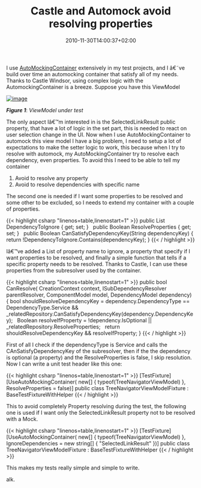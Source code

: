 ﻿---
title: "Castle and Automock avoid resolving properties"
description: ""
date: 2010-11-30T14:00:37+02:00
draft: false
tags: [Castle]
categories: [Castle,Testing]
---
I use [AutoMockingContainer](http://www.codewrecks.com/blog/index.php/2010/10/18/mock-service-locator-and-automocking-container-to-the-rescue/) extensively in my test projects, and I â€˜ve build over time an automocking container that satisfy all of my needs. Thanks to Castle Windsor, using complex logic with the AutomockingContainer is a breeze. Suppose you have this ViewModel

[![image](https://www.codewrecks.com/blog/wp-content/uploads/2010/11/image_thumb8.png "image")](https://www.codewrecks.com/blog/wp-content/uploads/2010/11/image8.png)

 ***Figure 1***: *ViewModel under test*

The only aspect Iâ€™m interested in is the SelectedLinkResult public property, that have a lot of logic in the set part, this is needed to react on user selection change in the UI. Now when I use AutoMockingContainer to automock this view model I have a big problem, I need to setup a lot of expectations to make the setter logic to work, this because when I try to resolve with automock, my AutoMockingContainer try to resolve each dependency, even properties. To avoid this I need to be able to tell my container

1. Avoid to resolve any property
2. Avoid to resolve dependencies with specific name

The second one is needed if I want some properties to be resolved and some other to be excluded, so I needs to extend my container with a couple of properties.

{{< highlight csharp "linenos=table,linenostart=1" >}}
public List<String> DependencyToIgnore { get; set; }
 
public Boolean  ResolveProperties { get; set; }
 
public Boolean CanSatisfyDependencyKey(String dependencyKey)
{
return !DependencyToIgnore.Contains(dependencyKey);
}
{{< / highlight >}}

Iâ€™ve added a List of property name to ignore, a property that specify if I want properties to be resolved, and finally a simple function that tells if a specific property needs to be resolved. Thanks to Castle, I can use these properties from the subresolver used by the container.

{{< highlight csharp "linenos=table,linenostart=1" >}}
public bool CanResolve(
CreationContext context,
ISubDependencyResolver parentResolver,
ComponentModel model,
DependencyModel dependency)
{
bool shouldResolveDependencyKey =
dependency.DependencyType == DependencyType.Service &&
_relatedRepository.CanSatisfyDependencyKey(dependency.DependencyKey);
 
Boolean resolveIfProperty =
!dependency.IsOptional ||
_relatedRepository.ResolveProperties;
 
return shouldResolveDependencyKey && resolveIfProperty;
}
{{< / highlight >}}

First of all I check if the dependencyType is Service and calls the CAnSatisfyDependencyKey of the subresolver, then if the the dependency is optional (a property) and the ResolveProperties is false, I skip resolution. Now I can write a unit test header like this one:

{{< highlight csharp "linenos=table,linenostart=1" >}}
[TestFixture]
[UseAutoMockingContainer(
new[] { typeof(TreeNavigatorViewModel) },
ResolveProperties = false)]
public class TreeNavigatorViewModelFixture : BaseTestFixtureWithHelper
{{< / highlight >}}

This to avoid completely Property resolving during the test, the following one is used if I want only the SelectedLinkResult property not to be resolved with a Mock.

{{< highlight csharp "linenos=table,linenostart=1" >}}
[TestFixture]
[UseAutoMockingContainer(
new[] { typeof(TreeNavigatorViewModel) },
IgnoreDependencies =
new string[]
{
"SelectedLinkResult"
})]
public class TreeNavigatorViewModelFixture : BaseTestFixtureWithHelper
{{< / highlight >}}

This makes my tests really simple and simple to write.

alk.
